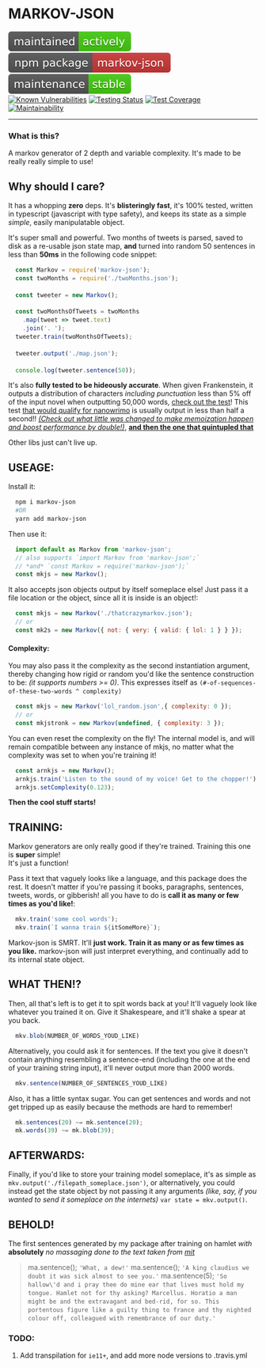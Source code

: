 # MARKOV-JSON

[![Maintenance status](https://raw.githubusercontent.com/one19/project-status/master/cache/markov-json/maintained.svg?sanitize=true)](https://github.com/one19/project-status) [![published on npm!](https://raw.githubusercontent.com/one19/project-status/master/cache/markov-json/npm.svg?sanitize=true)](https://www.npmjs.com/package/markov-json) [![Stability](https://raw.githubusercontent.com/one19/project-status/master/cache/markov-json/maintenance.svg?sanitize=true)](https://github.com/one19/project-status)\
[![Known Vulnerabilities](https://snyk.io/test/github/one19/markov-json/badge.svg)](https://snyk.io/test/github/one19/markov-json) [![Testing Status](https://travis-ci.org/one19/markov-json.svg?branch=master)](https://travis-ci.org/one19/markov-json) [![Test Coverage](https://api.codeclimate.com/v1/badges/1659d014ba146934b051/test_coverage)](https://codeclimate.com/github/one19/markov-json/test_coverage) [![Maintainability](https://api.codeclimate.com/v1/badges/1659d014ba146934b051/maintainability)](https://codeclimate.com/github/one19/markov-json/maintainability)

---

### What is this?

A markov generator of 2 depth and variable complexity. It's made to be really really simple to use!

## Why should I care?

It has a whopping **zero** deps. It's **blisteringly fast**, it's 100% tested, written in typescript (javascript with type safety), and keeps its state as a simple *simple*, easily manipulatable object.

It's super small and powerful. Two months of tweets is parsed, saved to disk as a re-usable json state map, **and** turned into random 50 sentences in less than **50ms** in the following code snippet:

```js
  const Markov = require('markov-json');
  const twoMonths = require('./twoMonths.json');

  const tweeter = new Markov();

  const twoMonthsOfTweets = twoMonths
    .map(tweet => tweet.text)
    .join('. ');
  tweeter.train(twoMonthsOfTweets);

  tweeter.output('./map.json');

  console.log(tweeter.sentence(50));
```

It's also **fully tested to be hideously accurate**. When given Frankenstein, it outputs a distribution of characters *including punctuation* less than 5% off of the input novel when outputting 50,000 words, [check out the test](https://github.com/one19/markov-json/blob/master/test/index_test.ts#L234)! This test [that would qualify for nanowrimo](https://nanowrimo.org/) is usually output in less than half a second!! [*(Check out what little was changed to make memoization happen and boost performance by double!)*](https://github.com/one19/markov-json/pull/6), [**and then the one that quintupled that**](https://github.com/one19/markov-json/pull/9)

Other libs just can't live up.

## USEAGE:
Install it:
```sh
  npm i markov-json
  #OR
  yarn add markov-json
```

Then use it:
```js
  import default as Markov from 'markov-json';
  // also supports `import Markov from 'markov-json';`
  // *and* `const Markov = require('markov-json');`
  const mkjs = new Markov();
```

It also accepts json objects output by itself someplace else! Just pass it a file location or the object, since all it is inside is an object!:
```js
  const mkjs = new Markov('./thatcrazymarkov.json');
  // or
  const mk2s = new Markov({ not: { very: { valid: { lol: 1 } } });
```

#### Complexity:
You may also pass it the complexity as the second instantiation argument, thereby changing how rigid or random you'd like the sentence construction to be: *(it supports numbers >= 0)*. This expresses itself as `(#-of-sequences-of-these-two-words ^ complexity)`
```js
  const mkjs = new Markov('lol_random.json',{ complexity: 0 });
  // or
  const mkjstronk = new Markov(undefined, { complexity: 3 });
```

You can even reset the complexity on the fly! The internal model is, and will remain compatible between any instance of mkjs, no matter what the complexity was set to when you're training it!
```js
  const arnkjs = new Markov();
  arnkjs.train('Listen to the sound of my voice! Get to the chopper!');
  arnkjs.setComplexity(0.123);
```
**Then the cool stuff starts!**

## TRAINING:
Markov generators are only really good if they're trained. Training this one is **super** simple!\
It's just a function!

Pass it text that vaguely looks like a language, and this package does the rest. It doesn't matter if you're passing it books, paragraphs, sentences, tweets, words, or gibberish! all you have to do is **call it as many or few times as you'd like!**:
```js
  mkv.train('some cool words');
  mkv.train(`I wanna train ${itSomeMore}`);
```

Markov-json is SMRT. It'll **just work. Train it as many or as few times as you like.** markov-json will just interpret everything, and continually add to its internal state object.

## WHAT THEN!?
Then, all that's left is to get it to spit words back at you! It'll vaguely look like whatever you trained it on. Give it Shakespeare, and it'll shake a spear at you back.
```js
  mkv.blob(NUMBER_OF_WORDS_YOUD_LIKE)
```

Alternatively, you could ask it for sentences. If the text you give it doesn't contain anything resembling a sentence-end (including the one at the end of your training string input), it'll never output more than 2000 words.
```js
  mkv.sentence(NUMBER_OF_SENTENCES_YOUD_LIKE)
```

Also, it has a little syntax sugar. You can get sentences and words and not get tripped up as easily because the methods are hard to remember!
```js
  mk.sentences(20) ~= mk.sentence(20);
  mk.words(39) ~= mk.blob(39);
```

## AFTERWARDS:
Finally, if you'd like to store your training model someplace, it's as simple as `mkv.output('./filepath_someplace.json')`, or alternatively, you could instead get the state object by not passing it any arguments _(like, say, if you wanted to send it someplace on the internets)_ `var state = mkv.output()`.

## BEHOLD!
The first sentences generated by my package after training on hamlet _with_ **absolutely** _no massaging done to the text taken from [mit](http://shakespeare.mit.edu/hamlet/full.html)_

> ma.sentence();
> `'What, a dew!'`
> ma.sentence();
> `'A king claudius we doubt it was sick almost to see you.'`
> ma.sentence(5);
> `'So hallow\'d and i pray thee do mine ear that lives must hold my tongue. Hamlet not for thy asking? Marcellus. Horatio a man might be and the extravagant and bed-rid, for so. This portentous figure like a guilty thing to france and thy nighted colour off, colleagued with remembrance of our duty.'`

### TODO:
1.  Add transpilation for `ie11+`, and add more node versions to .travis.yml